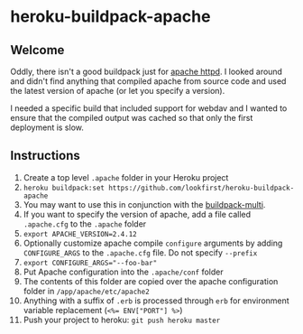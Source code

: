 # heroku-buildpack-apache

## Welcome

Oddly, there isn't a good buildpack just for [apache httpd](http://httpd.apache.org/). I looked around and didn't find anything that compiled apache from source code and used the latest version of apache (or let you specify a version).

I needed a specific build that included support for webdav and I wanted to ensure that the compiled output was cached so that only the first deployment is slow.

## Instructions

1. Create a top level `.apache` folder in your Heroku project
1. `heroku buildpack:set https://github.com/lookfirst/heroku-buildpack-apache`
  1. You may want to use this in conjunction with the [buildpack-multi](https://github.com/ddollar/heroku-buildpack-multi).
1. If you want to specify the version of apache, add a file called `.apache.cfg` to the `.apache` folder
  1. `export APACHE_VERSION=2.4.12`
1. Optionally customize apache compile `configure` arguments by adding `CONFIGURE_ARGS` to the `.apache.cfg` file. Do not specify `--prefix`
  1. `export CONFIGURE_ARGS="--foo-bar"`
1. Put Apache configuration into the `.apache/conf` folder
  1. The contents of this folder are copied over the apache configuration folder in `/app/apache/etc/apache2`
  1. Anything with a suffix of `.erb` is processed through `erb` for environment variable replacement (`<%= ENV["PORT"] %>`)
1. Push your project to heroku: `git push heroku master`
